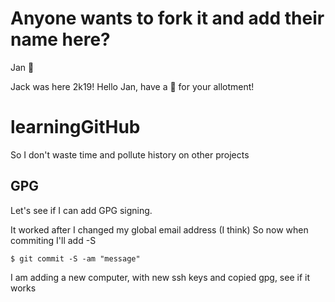 # Anyone wants to fork it and add their name here?

Jan :tada:

Jack was here 2k19! Hello Jan, have a 🌳 for your allotment!


# learningGitHub
So I don't waste time and pollute history on other projects

## GPG
Let's see if I can add GPG signing.

It worked after I changed my global email address (I think)
So now when commiting I'll add -S
```
$ git commit -S -am "message"
```

I am adding a new computer, with new ssh keys and copied gpg, see if it works


